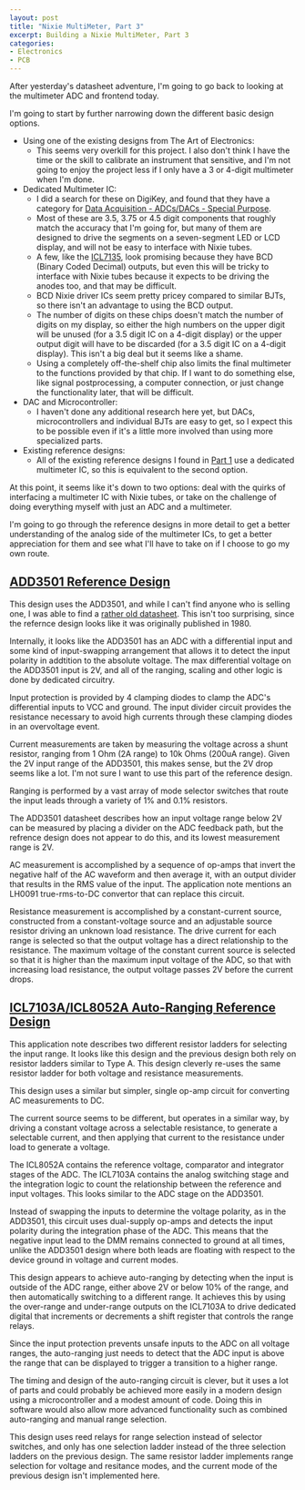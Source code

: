 ```yaml
---
layout: post
title: "Nixie MultiMeter, Part 3"
excerpt: Building a Nixie MultiMeter, Part 3
categories:
- Electronics
- PCB
---
```


After yesterday's datasheet adventure, I'm going to go back to looking at the multimeter ADC and frontend today.

I'm going to start by further narrowing down the different basic design options.

 * Using one of the existing designs from The Art of Electronics:
   * This seems very overkill for this project. I also don't think I have the time or the skill to calibrate an instrument that sensitive, and I'm not going to enjoy the project less if I only have a 3 or 4-digit multimeter when I'm done.
 * Dedicated Multimeter IC:
   * I did a search for these on DigiKey, and found that they have a category for [Data Acquisition - ADCs/DACs - Special Purpose](https://www.digikey.com/products/en/integrated-circuits-ics/data-acquisition-adcs-dacs-special-purpose/768).
   * Most of these are 3.5, 3.75 or 4.5 digit components that roughly match the accuracy that I'm going for, but many of them are designed to drive the segments on a seven-segment LED or LCD display, and will not be easy to interface with Nixie tubes.
   * A few, like the [ICL7135](https://www.intersil.com/content/dam/Intersil/documents/icl7/icl7135.pdf), look promising because they have BCD (Binary Coded Decimal) outputs, but even this will be tricky to interface with Nixie tubes because it expects to be driving the anodes too, and that may be difficult.
   * BCD Nixie driver ICs seem pretty pricey compared to similar BJTs, so there isn't an advantage to using the BCD output.
   * The number of digits on these chips doesn't match the number of digits on my display, so either the high numbers on the upper digit will be unused (for a 3.5 digit IC on a 4-digit display) or the upper output digit will have to be discarded (for a 3.5 digit IC on a 4-digit display). This isn't a big deal but it seems like a shame.
   * Using a completely off-the-shelf chip also limits the final multimeter to the functions provided by that chip. If I want to do something else, like signal postprocessing, a computer connection, or just change the functionality later, that will be difficult.
 * DAC and Microcontroller:
   * I haven't done any additional research here yet, but DACs, microcontrollers and individual BJTs are easy to get, so I expect this to be possible even if it's a little more involved than using more specialized parts.
 * Existing reference designs:
   * All of the existing reference designs I found in [Part 1](2018-01-01-multimeter-part-1.html) use a dedicated multimeter IC, so this is equivalent to the second option.

At this point, it seems like it's down to two options: deal with the quirks of interfacing a multimeter IC with Nixie tubes, or take on the challenge of doing everything myself with just an ADC and a multimeter.

I'm going to go through the reference designs in more detail to get a better understanding of the analog side of the multimeter ICs, to get a better appreciation for them and see what I'll have to take on if I choose to go my own route.

## [ADD3501 Reference Design](http://www.ti.com/lit/an/snoa592c/snoa592c.pdf)

This design uses the ADD3501, and while I can't find anyone who is selling one, I was able to find a [rather old datasheet](http://www.datasheetcatalog.com/datasheets_pdf/A/D/D/3/ADD3501.shtml). This isn't too surprising, since the refernce design looks like it was originally published in 1980.

Internally, it looks like the ADD3501 has an ADC with a differential input and some kind of input-swapping arrangement that allows it to detect the input polarity in addtition to the absolute voltage. The max differential voltage on the ADD3501 input is 2V, and all of the ranging, scaling and other logic is done by dedicated circuitry.

Input protection is provided by 4 clamping diodes to clamp the ADC's differential inputs to VCC and ground. The input divider circuit provides the resistance necessary to avoid high currents through these clamping diodes in an overvoltage event.

Current measurements are taken by measuring the voltage across a shunt resistor, ranging from 1 Ohm (2A range) to 10k Ohms (200uA range). Given the 2V input range of the ADD3501, this makes sense, but the 2V drop seems like a lot. I'm not sure I want to use this part of the reference design.

Ranging is performed by a vast array of mode selector switches that route the input leads through a variety of 1% and 0.1% resistors.

The ADD3501 datasheet describes how an input voltage range below 2V can be measured by placing a divider on the ADC feedback path, but the refrence design does not appear to do this, and its lowest measurement range is 2V.

AC measurement is accomplished by a sequence of op-amps that invert the negative half of the AC waveform and then average it, with an output divider that results in the RMS value of the input. The application note mentions an LH0091 true-rms-to-DC convertor that can replace this circuit.

Resistance measurement is accomplished by a constant-current source, constructed from a constant-voltage source and an adjustable source resistor driving an unknown load resistance. The drive current for each range is selected so that the output voltage has a direct relationship to the resistance. The maximum voltage of the constant current source is selected so that it is higher than the maximum input voltage of the ADC, so that with increasing load resistance, the output voltage passes 2V before the current drops.

## [ICL7103A/ICL8052A Auto-Ranging Reference Design](https://www.intersil.com/content/dam/Intersil/documents/an02/an028.pdf)

This application note describes two different resistor ladders for selecting the input range. It looks like this design and the previous design both rely on resistor ladders similar to Type A. This design cleverly re-uses the same resistor ladder for both voltage and resistance measurements.

This design uses a similar but simpler, single op-amp circuit for converting AC measurements to DC.

The current source seems to be different, but operates in a similar way, by driving a constant voltage across a selectable resistance, to generate a selectable current, and then applying that current to the resistance under load to generate a voltage.

The ICL8052A contains the reference voltage, comparator and integrator stages of the ADC. The ICL7103A contains the analog switching stage and the integration logic to count the relationship between the reference and input voltages. This looks similar to the ADC stage on the ADD3501.

Instead of swapping the inputs to determine the voltage polarity, as in the ADD3501, this circuit uses dual-supply op-amps and detects the input polarity during the integration phase of the ADC. This means that the negative input lead to the DMM remains connected to ground at all times, unlike the ADD3501 design where both leads are floating with respect to the device ground in  voltage and current modes.

This design appears to achieve auto-ranging by detecting when the input is outside of the ADC range, either above 2V or below 10% of the range, and then automatically switching to a different range. It achieves this by using the over-range and under-range outputs on the ICL7103A to drive dedicated digital that increments or decrements a shift register that controls the range relays.

Since the input protection prevents unsafe inputs to the ADC on all voltage ranges, the auto-ranging just needs to detect that the ADC input is above the range that can be displayed to trigger a transition to a higher range.

The timing and design of the auto-ranging circuit is clever, but it uses a lot of parts and could probably be achieved more easily in a modern design using a microcontroller and a modest amount of code. Doing this in software would also allow more advanced functionality such as combined auto-ranging and manual range selection.

This design uses reed relays for range selection instead of selector switches, and only has one selection ladder instead of the three selection ladders on the previous design. The same resistor ladder implements range selection for voltage and resitance modes, and the current mode of the previous design isn't implemented here.